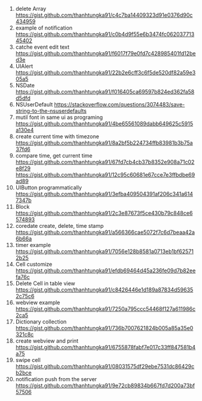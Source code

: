 1. delete Array 
https://gist.github.com/thanhtungka91/c4c7ba14409323d91e0376d90c434959
2. example of notification 
https://gist.github.com/thanhtungka91/c0b4d9f55e6b3474fc06203771345402
3. catche event edit text 
https://gist.github.com/thanhtungka91/f6017f79e0fd7c428985401fd12bed3e
4. UIAlert 
https://gist.github.com/thanhtungka91/22b2e6cff3c6f5de520df82a59e305a5
5. NSDate 
https://gist.github.com/thanhtungka91/f016405ca69597b824ed362fa58d5dfd
6. NSUserDefault 
https://stackoverflow.com/questions/3074483/save-string-to-the-nsuserdefaults
7. mutil font in same ui as programing 
https://gist.github.com/thanhtungka91/4be65561089dabb649625c5915a130e4
8. create current time with timezone
https://gist.github.com/thanhtungka91/8a2bf5b224734ffb83981b3b75a37fd6
9. compare time, get current time 
https://gist.github.com/thanhtungka91/67fd7cb4cb37b8352e908a71c02e8f29
https://gist.github.com/thanhtungka91/12c95c60681e67cce7e3ffbdbe69ad89
10. UIButton programmatically 
https://gist.github.com/thanhtungka91/3efba409504391af206c341a6147347b
11. Block 
https://gist.github.com/thanhtungka91/2c3e87673f5ce430b79c848ce6574893
12. coredate create, delete, time stamp 
https://gist.github.com/thanhtungka91/a566366cae5072f7c6d7beaa42a6b66a
13. timer example 
https://gist.github.com/thanhtungka91/7056e128b8581a0713eb1bf625712b25
14. Cell customize  
https://gist.github.com/thanhtungka91/efdb69464d45a236fe09d7b82eefa76c
15. Delete Cell in table view 
https://gist.github.com/thanhtungka91/c8426446e1d189a87834d596352c75c6
16. webview example
https://gist.github.com/thanhtungka91/7250a795ccc54468f127a611986c2ca5
17. Dictionary collection 
https://gist.github.com/thanhtungka91/736b7007621824b005a85a35e0321c8c
18. create webview and print 
https://gist.github.com/thanhtungka91/6755878fabf7e017c33ff847581b4a75
19. swipe cell 
https://gist.github.com/thanhtungka91/08031575df29ebe7531dc86429cb2bce
20. notification push from the server 
https://gist.github.com/thanhtungka91/9e72cb89834b667fd7d200a73bf57506
